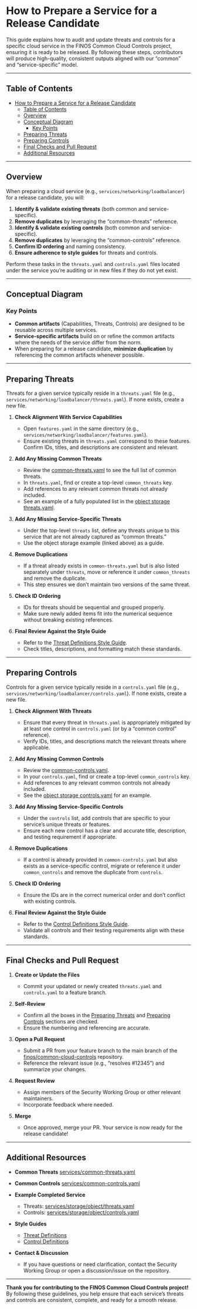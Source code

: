# How to Prepare a Service for a Release Candidate

This guide explains how to audit and update threats and controls for a specific cloud service in the FINOS Common Cloud Controls project, ensuring it is ready to be released. By following these steps, contributors will produce high-quality, consistent outputs aligned with our “common” and “service-specific” model.

---

## Table of Contents

- [How to Prepare a Service for a Release Candidate](#how-to-prepare-a-service-for-a-release-candidate)
  - [Table of Contents](#table-of-contents)
  - [Overview](#overview)
  - [Conceptual Diagram](#conceptual-diagram)
    - [Key Points](#key-points)
  - [Preparing Threats](#preparing-threats)
  - [Preparing Controls](#preparing-controls)
  - [Final Checks and Pull Request](#final-checks-and-pull-request)
  - [Additional Resources](#additional-resources)

---

## Overview

When preparing a cloud service (e.g., `services/networking/loadbalancer`) for a release candidate, you will:

1. **Identify & validate existing threats** (both common and service-specific).
2. **Remove duplicates** by leveraging the “common-threats” reference.
3. **Identify & validate existing controls** (both common and service-specific).
4. **Remove duplicates** by leveraging the “common-controls” reference.
5. **Confirm ID ordering** and naming consistency.
6. **Ensure adherence to style guides** for threats and controls.

Perform these tasks in the `threats.yaml` and `controls.yaml` files located under the service you’re auditing or in new files if they do not yet exist.

---

## Conceptual Diagram

### Key Points

- **Common artifacts** (Capabilities, Threats, Controls) are designed to be reusable across multiple services.
- **Service-specific artifacts** build on or refine the common artifacts where the needs of the service differ from the norm.
- When preparing for a release candidate, **minimize duplication** by referencing the common artifacts whenever possible.

---

## Preparing Threats

Threats for a given service typically reside in a `threats.yaml` file (e.g., `services/networking/loadbalancer/threats.yaml`). If none exists, create a new file.

1. **Check Alignment With Service Capabilities**

   - Open `features.yaml` in the same directory (e.g., `services/networking/loadbalancer/features.yaml`).
   - Ensure existing threats in `threats.yaml` correspond to these features. Confirm IDs, titles, and descriptions are consistent and relevant.

2. **Add Any Missing Common Threats**

   - Review the [common-threats.yaml](https://github.com/finos/common-cloud-controls/blob/main/services/common-threats.yaml) to see the full list of common threats.
   - In `threats.yaml`, find or create a top-level `common_threats` key.
   - Add references to any relevant common threats not already included.
   - See an example of a fully populated list in the [object storage threats.yaml](https://github.com/finos/common-cloud-controls/blob/main/services/storage/object/threats.yaml).

3. **Add Any Missing Service-Specific Threats**

   - Under the top-level `threats` list, define any threats unique to this service that are not already captured as “common threats.”
   - Use the object storage example (linked above) as a guide.

4. **Remove Duplications**

   - If a threat already exists in `common-threats.yaml` but is also listed separately under `threats`, move or reference it under `common_threats` and remove the duplicate.
   - This step ensures we don’t maintain two versions of the same threat.

5. **Check ID Ordering**

   - IDs for threats should be sequential and grouped properly.
   - Make sure newly added items fit into the numerical sequence without breaking existing references.

6. **Final Review Against the Style Guide**
   - Refer to the [Threat Definitions Style Guide](https://github.com/finos/common-cloud-controls/blob/main/docs/community-guidelines/content-standards-and-practices/threat-definitions.md).
   - Check titles, descriptions, and formatting match these standards.

---

## Preparing Controls

Controls for a given service typically reside in a `controls.yaml` file (e.g., `services/networking/loadbalancer/controls.yaml`). If none exists, create a new file.

1. **Check Alignment With Threats**

   - Ensure that every threat in `threats.yaml` is appropriately mitigated by at least one control in `controls.yaml` (or by a “common control” reference).
   - Verify IDs, titles, and descriptions match the relevant threats where applicable.

2. **Add Any Missing Common Controls**

   - Review the [common-controls.yaml](https://github.com/finos/common-cloud-controls/blob/main/services/common-controls.yaml).
   - In your `controls.yaml`, find or create a top-level `common_controls` key.
   - Add references to any relevant common controls not already included.
   - See the [object storage controls.yaml](https://github.com/finos/common-cloud-controls/blob/main/services/storage/object/controls.yaml) for an example.

3. **Add Any Missing Service-Specific Controls**

   - Under the `controls` list, add controls that are specific to your service’s unique threats or features.
   - Ensure each new control has a clear and accurate title, description, and testing requirement if appropriate.

4. **Remove Duplications**

   - If a control is already provided in `common-controls.yaml` but also exists as a service-specific control, migrate or reference it under `common_controls` and remove the duplicate from `controls`.

5. **Check ID Ordering**

   - Ensure the IDs are in the correct numerical order and don’t conflict with existing controls.

6. **Final Review Against the Style Guide**
   - Refer to the [Control Definitions Style Guide](https://github.com/finos/common-cloud-controls/blob/main/docs/community-guidelines/content-standards-and-practices/control-definitions.md).
   - Validate all controls and their testing requirements align with these standards.

---

## Final Checks and Pull Request

1. **Create or Update the Files**

   - Commit your updated or newly created `threats.yaml` and `controls.yaml` to a feature branch.

2. **Self-Review**

   - Confirm all the boxes in the [Preparing Threats](#preparing-threats) and [Preparing Controls](#preparing-controls) sections are checked.
   - Ensure the numbering and referencing are accurate.

3. **Open a Pull Request**

   - Submit a PR from your feature branch to the main branch of the [finos/common-cloud-controls](https://github.com/finos/common-cloud-controls) repository.
   - Reference the relevant issue (e.g., “resolves #12345”) and summarize your changes.

4. **Request Review**

   - Assign members of the Security Working Group or other relevant maintainers.
   - Incorporate feedback where needed.

5. **Merge**
   - Once approved, merge your PR. Your service is now ready for the release candidate!

---

## Additional Resources

- **Common Threats**
  [services/common-threats.yaml](https://github.com/finos/common-cloud-controls/blob/main/services/common-threats.yaml)

- **Common Controls**
  [services/common-controls.yaml](https://github.com/finos/common-cloud-controls/blob/main/services/common-controls.yaml)

- **Example Completed Service**

  - Threats: [services/storage/object/threats.yaml](https://github.com/finos/common-cloud-controls/blob/main/services/storage/object/threats.yaml)
  - Controls: [services/storage/object/controls.yaml](https://github.com/finos/common-cloud-controls/blob/main/services/storage/object/controls.yaml)

- **Style Guides**

  - [Threat Definitions](https://github.com/finos/common-cloud-controls/blob/main/docs/community-guidelines/content-standards-and-practices/threat-definitions.md)
  - [Control Definitions](https://github.com/finos/common-cloud-controls/blob/main/docs/community-guidelines/content-standards-and-practices/control-definitions.md)

- **Contact & Discussion**
  - If you have questions or need clarification, contact the Security Working Group or open a discussion/issue on the repository.

---

**Thank you for contributing to the FINOS Common Cloud Controls project!** By following these guidelines, you help ensure that each service’s threats and controls are consistent, complete, and ready for a smooth release.
